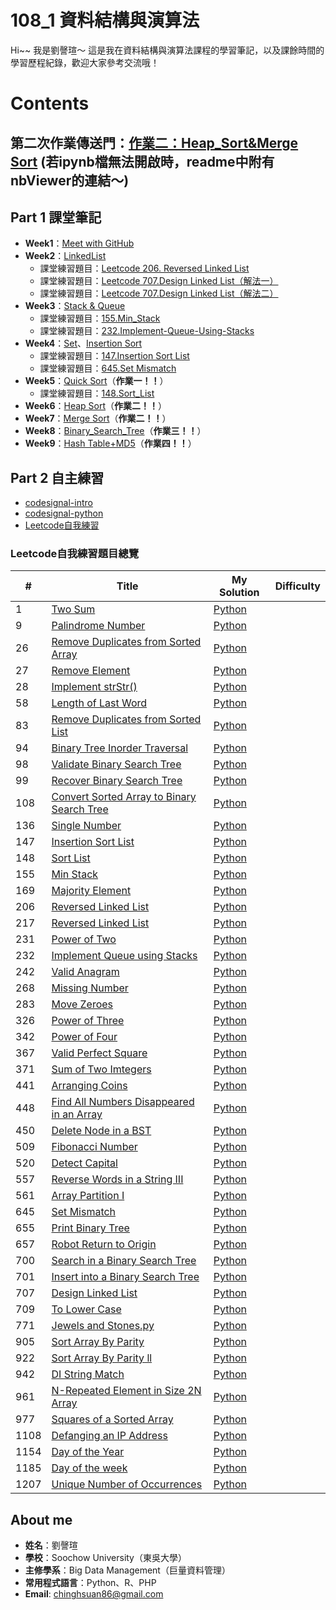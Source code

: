# 108_1 資料結構與演算法
Hi~~ 我是劉謦瑄～ 這是我在資料結構與演算法課程的學習筆記，以及課餘時間的學習歷程紀錄，歡迎大家參考交流哦！
# Contents
## 第二次作業傳送門：[作業二：Heap_Sort&Merge Sort](https://github.com/chinghsuan/class_exercises/tree/master/HW2)  (若ipynb檔無法開啟時，readme中附有nbViewer的連結～)

## Part 1 課堂筆記
* **Week1**：[Meet with GitHub](https://github.com/chinghsuan/class_exercises/tree/master/week1)
* **Week2**：[LinkedList](https://github.com/chinghsuan/class_exercises/blob/master/week2)
    * 課堂練習題目：[Leetcode 206. Reversed Linked List](https://github.com/chinghsuan/class_exercises/blob/master/week2/206.%20Reversed%20Linked%20List.py)
    * 課堂練習題目：[Leetcode 707.Design Linked List（解法一）](https://github.com/chinghsuan/class_exercises/blob/master/week2/707.%20Design%20Linked%20List%EF%BC%88%E8%A7%A3%E6%B3%95%E4%B8%80%EF%BC%89.py)
    * 課堂練習題目：[Leetcode 707.Design Linked List（解法二）](https://github.com/chinghsuan/class_exercises/blob/master/week2/707.%20Design%20Linked%20List%EF%BC%88%E8%A7%A3%E6%B3%95%E4%BA%8C%EF%BC%89.py)
* **Week3**：[Stack & Queue](https://github.com/chinghsuan/class_exercises/tree/master/week3)
    * 課堂練習題目：[155.Min_Stack](https://github.com/chinghsuan/class_exercises/blob/master/week3/155.%20Min%20Stack.py)
    * 課堂練習題目：[232.Implement-Queue-Using-Stacks](https://github.com/chinghsuan/class_exercises/blob/master/week3/232.%20Implement%20Queue%20using%20Stacks.py)
* **Week4**：[Set](https://github.com/chinghsuan/class_exercises/tree/master/week4)、[Insertion Sort](https://github.com/chinghsuan/class_exercises/tree/master/week4)
    * 課堂練習題目：[147.Insertion Sort List](https://github.com/chinghsuan/class_exercises/blob/master/week4/147.%20Insertion%20Sort%20List.py)
    * 課堂練習題目：[645.Set Mismatch](https://github.com/chinghsuan/class_exercises/blob/master/week4/645.%20Set%20Mismatch.py)
* **Week5**：[Quick Sort](https://github.com/chinghsuan/class_exercises/tree/master/HW1)（**作業一！！**）
    * 課堂練習題目：[148.Sort_List](https://github.com/chinghsuan/class_exercises/blob/master/Leetcode/148.%20Sort%20List.py)
* **Week6**：[Heap Sort](https://github.com/chinghsuan/class_exercises/tree/master/HW2)（**作業二！！**）
* **Week7**：[Merge Sort](https://github.com/chinghsuan/class_exercises/tree/master/HW2)（**作業二！！**）
* **Week8**：[Binary_Search_Tree](https://github.com/chinghsuan/class_exercises/tree/master/HW3)（**作業三！！**）
* **Week9**：[Hash Table+MD5](https://github.com/chinghsuan/class_exercises/tree/master/HW4)（**作業四！！**）

## Part 2 自主練習
* [codesignal-intro](https://github.com/chinghsuan/class_exercises/tree/master/codesignal%20-%20intro)
* [codesignal-python](https://github.com/chinghsuan/class_exercises/tree/master/codesignal%20-%20python)
* [Leetcode自我練習](https://github.com/chinghsuan/class_exercises/tree/master/Leetcode)

### Leetcode自我練習題目總覽
|#|    Title   |My Solution|Difficulty|
|---|-------------| ----- |------|
|1|[Two Sum](https://leetcode.com/problems/two-sum/)|[Python](https://github.com/chinghsuan/class_exercises/blob/master/Leetcode/1.%20Two%20Sum.py)
|9|[Palindrome Number](https://leetcode.com/problems/palindrome-number)|[Python](https://github.com/chinghsuan/class_exercises/blob/master/Leetcode/9.%20Palindrome%20Number.py)
|26|[Remove Duplicates from Sorted Array](https://leetcode.com/problems/remove-duplicates-from-sorted-array)|[Python](https://github.com/chinghsuan/class_exercises/blob/master/Leetcode/26.%20Remove%20Duplicates%20from%20Sorted%20Array.py)
|27|[Remove Element](https://leetcode.com/problems/remove-element)|[Python](https://github.com/chinghsuan/class_exercises/blob/master/Leetcode/27.%20Remove%20Element.py)
|28|[Implement strStr()](https://leetcode.com/problems/implement-strstr)|[Python](https://github.com/chinghsuan/class_exercises/blob/master/Leetcode/28.%20Implement%20strStr().py)
|58|[Length of Last Word](https://leetcode.com/problems/length-of-last-word)|[Python](https://github.com/chinghsuan/class_exercises/blob/master/Leetcode/58.%20Length%20of%20Last%20Word.py)
|83|[Remove Duplicates from Sorted List](https://leetcode.com/problems/remove-duplicates-from-sorted-list)|[Python](https://github.com/chinghsuan/class_exercises/blob/master/Leetcode/83.%20Remove%20Duplicates%20from%20Sorted%20List.py)
|94|[Binary Tree Inorder Traversal](https://leetcode.com/problems/binary-tree-inorder-traversal/)|[Python](https://github.com/chinghsuan/class_exercises/blob/master/Leetcode/94.%20Binary%20Tree%20Inorder%20Traversal.py)
|98|[Validate Binary Search Tree](https://leetcode.com/problems/validate-binary-search-tree/)|[Python](https://github.com/chinghsuan/class_exercises/blob/master/Leetcode/98.%20Validate%20Binary%20Search%20Tree.py)
|99|[Recover Binary Search Tree](https://leetcode.com/problems/recover-binary-search-tree/)|[Python](https://github.com/chinghsuan/class_exercises/blob/master/Leetcode/99.%20Recover%20Binary%20Search%20Tree.py)
|108|[Convert Sorted Array to Binary Search Tree](https://leetcode.com/problems/convert-sorted-array-to-binary-search-tree/)|[Python](https://github.com/chinghsuan/class_exercises/blob/master/Leetcode/108.%20Converted%20Sorted%20Array%20to%20Binary%20Search%20Tree.py)
|136|[Single Number](https://leetcode.com/problems/single-number)|[Python](https://github.com/chinghsuan/class_exercises/blob/master/Leetcode/136.%20Single%20Number.py)
|147|[Insertion Sort List](https://leetcode.com/problems/insertion-sort-list)|[Python](https://github.com/chinghsuan/class_exercises/blob/master/Leetcode/147.%20Insertion%20Sort%20List.py)
|148|[Sort List](https://leetcode.com/problems/sort-list/)|[Python](https://github.com/chinghsuan/class_exercises/blob/master/Leetcode/148.%20Sort%20List.py)
|155|[Min Stack](https://leetcode.com/problems/min-stack)|[Python](https://github.com/chinghsuan/class_exercises/blob/master/Leetcode/155.%20Min%20Stack.py)
|169|[Majority Element](https://leetcode.com/problems/majority-element)|[Python](https://github.com/chinghsuan/class_exercises/blob/master/Leetcode/169.%20Majority%20Element.py)
|206|[Reversed Linked List](https://leetcode.com/problems/reverse-linked-list)|[Python](https://github.com/chinghsuan/class_exercises/blob/master/Leetcode/206.%20Reversed%20Linked%20List.py)
|217|[Reversed Linked List](https://leetcode.com/problems/contains-duplicate)|[Python](https://github.com/chinghsuan/class_exercises/blob/master/Leetcode/217.%20Contains%20Duplicate.py)
|231|[Power of Two](https://leetcode.com/problems/power-of-two)|[Python](https://github.com/chinghsuan/class_exercises/blob/master/Leetcode/231.%20Power%20of%20Two.py)
|232|[Implement Queue using Stacks](https://leetcode.com/problems/implement-queue-using-stacks)|[Python](https://github.com/chinghsuan/class_exercises/blob/master/Leetcode/232.%20Implement%20Queue%20using%20Stacks.py)
|242|[Valid Anagram](https://leetcode.com/problems/valid-anagram)|[Python](https://github.com/chinghsuan/class_exercises/blob/master/Leetcode/242.%20Valid%20Anagram.py)
|268|[Missing Number](https://leetcode.com/problems/missing-number)|[Python](https://github.com/chinghsuan/class_exercises/blob/master/Leetcode/268.%20Missing%20Number.py)
|283|[Move Zeroes](https://leetcode.com/problems/move-zeroes)|[Python](https://github.com/chinghsuan/class_exercises/blob/master/Leetcode/283.%20Move%20Zeroes.py)
|326|[Power of Three](https://leetcode.com/problems/power-of-three)|[Python](https://github.com/chinghsuan/class_exercises/blob/master/Leetcode/326.%20Power%20of%20Three.py)
|342|[Power of Four](https://leetcode.com/problems/power-of-four)|[Python](https://github.com/chinghsuan/class_exercises/blob/master/Leetcode/342.%20Power%20of%20Four.py)
|367|[Valid Perfect Square](https://leetcode.com/problems/valid-perfect-square)|[Python](https://github.com/chinghsuan/class_exercises/blob/master/Leetcode/367.%20Valid%20Perfect%20Square.py)
|371|[Sum of Two Imtegers](https://leetcode.com/problems/sum-of-two-integers)|[Python](https://github.com/chinghsuan/class_exercises/blob/master/Leetcode/371.%20Sum%20of%20Two%20Imtegers.py)
|441|[Arranging Coins](https://leetcode.com/problems/arranging-coins)|[Python](https://github.com/chinghsuan/class_exercises/blob/master/Leetcode/441.%20Arranging%20Coins.py)
|448|[Find All Numbers Disappeared in an Array](https://leetcode.com/problems/find-all-numbers-disappeared-in-an-array)|[Python](https://github.com/chinghsuan/class_exercises/blob/master/Leetcode/448.%20Find%20All%20Numbers%20Disappeared%20in%20an%20Array.py)
|450|[Delete Node in a BST](https://leetcode.com/problems/delete-node-in-a-bst/)|[Python](https://github.com/chinghsuan/class_exercises/blob/master/Leetcode/450.%20Delete%20Node%20in%20a%20BST.py)
|509|[Fibonacci Number](https://leetcode.com/problems/fibonacci-number)|[Python](https://github.com/chinghsuan/class_exercises/blob/master/Leetcode/509.%20Fibonacci%20Number.py)
|520|[Detect Capital](https://leetcode.com/problems/detect-capital)|[Python](https://github.com/chinghsuan/class_exercises/blob/master/Leetcode/520.%20Detect%20Capital.py)
|557|[Reverse Words in a String III](https://leetcode.com/problems/reverse-words-in-a-string-iii)|[Python](https://github.com/chinghsuan/class_exercises/blob/master/Leetcode/557.%20Reverse%20Words%20in%20a%20String%20III.py)
|561|[Array Partition I](https://leetcode.com/problems/array-partition-i)|[Python](https://github.com/chinghsuan/class_exercises/blob/master/Leetcode/561.%20Array%20Partition%20I.py)
|645|[Set Mismatch](https://leetcode.com/problems/set-mismatch)|[Python](https://github.com/chinghsuan/class_exercises/blob/master/Leetcode/645.%20Set%20Mismatch.py)
|655|[Print Binary Tree](https://leetcode.com/problems/print-binary-tree/)|[Python](https://github.com/chinghsuan/class_exercises/blob/master/Leetcode/655.%20Print%20Binary%20Tree.py)
|657|[Robot Return to Origin](https://leetcode.com/problems/robot-return-to-origin)|[Python](https://github.com/chinghsuan/class_exercises/blob/master/Leetcode/645.%20Set%20Mismatch.py)
|700|[Search in a Binary Search Tree](https://leetcode.com/problems/search-in-a-binary-search-tree/)|[Python](https://github.com/chinghsuan/class_exercises/blob/master/Leetcode/700.%20Search%20in%20a%20Binary%20Search%20Tree.py)
|701|[Insert into a Binary Search Tree](https://leetcode.com/problems/insert-into-a-binary-search-tree/)|[Python](https://github.com/chinghsuan/class_exercises/blob/master/Leetcode/701.%20Insert%20Into%20a%20Binary%20Search%20Tree.py)
|707|[Design Linked List](https://leetcode.com/problems/design-linked-list)|[Python](https://github.com/chinghsuan/class_exercises/blob/master/Leetcode/707.%20Design%20Linked%20List.py)
|709|[To Lower Case](https://leetcode.com/problems/to-lower-case)|[Python](https://github.com/chinghsuan/class_exercises/blob/master/Leetcode/709.%20To%20Lower%20Case.py)
|771|[Jewels and Stones.py](https://leetcode.com/problems/jewels-and-stones)|[Python](https://github.com/chinghsuan/class_exercises/blob/master/Leetcode/771.%20Jewels%20and%20Stones.py)
|905|[Sort Array By Parity](https://leetcode.com/problems/sort-array-by-parity)|[Python](https://github.com/chinghsuan/class_exercises/blob/master/Leetcode/905.%20Sort%20Array%20By%20Parity.py)
|922|[Sort Array By Parity ll](https://leetcode.com/problems/sort-array-by-parity-ii)|[Python](https://github.com/chinghsuan/class_exercises/blob/master/Leetcode/922.%20Sort%20Array%20By%20Parity%20ll.py)
|942|[DI String Match](https://leetcode.com/problems/di-string-match)|[Python](https://github.com/chinghsuan/class_exercises/blob/master/Leetcode/942.%20DI%20String%20Match.py)
|961|[N-Repeated Element in Size 2N Array](https://leetcode.com/problems/n-repeated-element-in-size-2n-array)|[Python](https://github.com/chinghsuan/class_exercises/blob/master/Leetcode/961.%20N-Repeated%20Element%20in%20Size%202N%20Array.py)
|977|[Squares of a Sorted Array](https://leetcode.com/problems/squares-of-a-sorted-array)|[Python](https://github.com/chinghsuan/class_exercises/blob/master/Leetcode/977.%20Squares%20of%20a%20Sorted%20Array.py)
|1108|[Defanging an IP Address](https://leetcode.com/problems/defanging-an-ip-address)|[Python](https://github.com/chinghsuan/class_exercises/blob/master/Leetcode/1108.%20Defanging%20an%20IP%20Address.py)
|1154|[Day of the Year](https://leetcode.com/problems/day-of-the-year)|[Python](https://github.com/chinghsuan/class_exercises/blob/master/Leetcode/1154.%20Day%20of%20the%20Year.py)
|1185|[Day of the week](https://leetcode.com/problems/day-of-the-week)|[Python](https://github.com/chinghsuan/class_exercises/blob/master/Leetcode/1185.%20Day%20of%20the%20week.py)
|1207|[Unique Number of Occurrences](https://leetcode.com/problems/unique-number-of-occurrences)|[Python](https://github.com/chinghsuan/class_exercises/blob/master/Leetcode/1207.%20Unique%20Number%20of%20Occurrences.py)


## About me
- **姓名**：劉謦瑄
- **學校**：Soochow University（東吳大學）
- **主修學系**：Big Data Management（巨量資料管理）
- **常用程式語言**：Python、R、PHP
- **Email**: chinghsuan86@gmail.com

